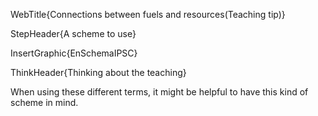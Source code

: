 WebTitle{Connections between fuels and resources(Teaching tip)}

StepHeader{A scheme to use}

InsertGraphic{EnSchemaIPSC}

ThinkHeader{Thinking about the teaching}

When using these different terms, it might be helpful to have this kind of scheme in mind.

